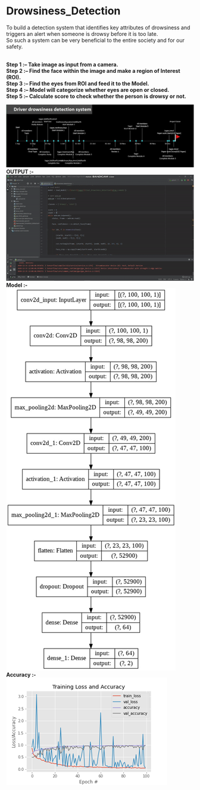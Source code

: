 # Drowsiness_Detection
To build a detection system that identifies key attributes of drowsiness and triggers an alert when someone is drowsy before it is too late.<br>So such a system can be very beneficial to the entire society and for our safety.

<b><br>
Step 1 :– Take image as input from a camera.<br>
Step 2 :– Find the face within the image and make a region of Interest (ROI).<br>
Step 3 :– Find the eyes from ROI and feed it to the Model.<br>
Step 4 :– Model will categorize whether eyes are open or closed.<br>
Step 5 :– Calculate score to check whether the person is drowsy or not.<br>


![](https://github.com/SagarB0310/Drowsiness_Detection/blob/main/DOC/D1.jpg)<br>
OUTPUT :-<br>
![](https://github.com/SagarB0310/Drowsiness_Detection/blob/main/DOC/Drowsy.gif)<br>
Model :-<br>
![](https://github.com/SagarB0310/Drowsiness_Detection/blob/main/DOC/Model.jpg)<br>
Accuracy :-<br>
![](plot.png)<br>
  </h1>

